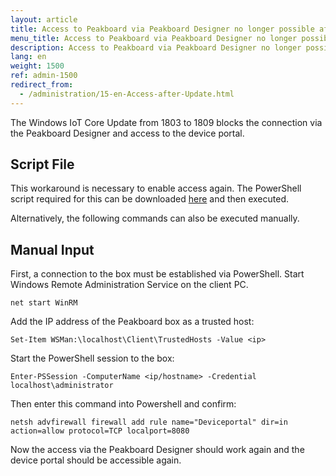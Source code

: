 ```yaml
---
layout: article
title: Access to Peakboard via Peakboard Designer no longer possible after Windows Update
menu_title: Access to Peakboard via Peakboard Designer no longer possible after Windows Update
description: Access to Peakboard via Peakboard Designer no longer possible after Windows Update
lang: en
weight: 1500
ref: admin-1500
redirect_from:
  - /administration/15-en-Access-after-Update.html
---
```


The Windows IoT Core Update from 1803 to 1809 blocks the connection via the Peakboard Designer and access to the device portal.
## Script File
This workaround is necessary to enable access again. The PowerShell script required for this can be downloaded [here](https://peakboard.com/download/fixes/Peakboard-WinUpdate-Repair.zip) and then executed.

Alternatively, the following commands can also be executed manually.

## Manual Input
First, a connection to the box must be established via PowerShell.
Start Windows Remote Administration Service on the client PC.

```
net start WinRM
```

Add the IP address of the Peakboard box as a trusted host:

```
Set-Item WSMan:\localhost\Client\TrustedHosts -Value <ip>
```

Start the PowerShell session to the box:

```
Enter-PSSession -ComputerName <ip/hostname> -Credential localhost\administrator
```

Then enter this command into Powershell and confirm:

```
netsh advfirewall firewall add rule name="Deviceportal" dir=in action=allow protocol=TCP localport=8080
```

Now the access via the Peakboard Designer should work again and the device portal should be accessible again.
